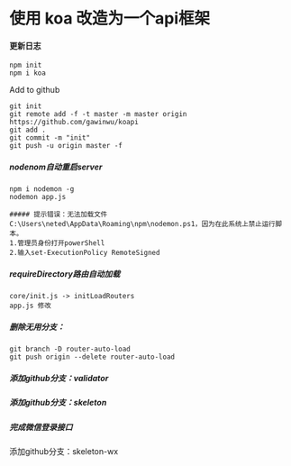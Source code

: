 #  使用 koa 改造为一个api框架

#### 更新日志

```
npm init
npm i koa
```
Add to github
```
git init 
git remote add -f -t master -m master origin https://github.com/gawinwu/koapi
git add .  
git commit -m "init"
git push -u origin master -f
```

##### nodenom自动重启server
```
npm i nodemon -g
nodemon app.js

##### 提示错误：无法加载文件 C:\Users\neted\AppData\Roaming\npm\nodemon.ps1，因为在此系统上禁止运行脚本。
1.管理员身份打开powerShell
2.输入set-ExecutionPolicy RemoteSigned  
```

##### requireDirectory路由自动加载
```
core/init.js -> initLoadRouters
app.js 修改
```

##### 删除无用分支：
```
git branch -D router-auto-load
git push origin --delete router-auto-load
```

##### 添加github分支：validator 

##### 添加github分支：skeleton

##### 完成微信登录接口
添加github分支：skeleton-wx


